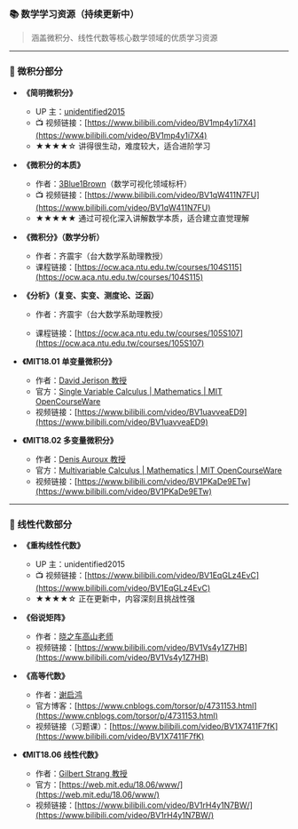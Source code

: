 ### 📚 数学学习资源（持续更新中）

> 涵盖微积分、线性代数等核心数学领域的优质学习资源

---

### 🧮 微积分部分

- **《简明微积分》**
    - UP 主：[unidentified2015](https://space.bilibili.com/8574629)
    - 📺 视频链接：[https://www.bilibili.com/video/BV1mp4y1i7X4](https://www.bilibili.com/video/BV1mp4y1i7X4)
    - ★★★★☆ 讲得很生动，难度较大，适合进阶学习

- **《微积分的本质》**
    - 作者：[3Blue1Brown](https://space.bilibili.com/88461692)（数学可视化领域标杆）
    - 📺 视频链接：[https://www.bilibili.com/video/BV1qW411N7FU](https://www.bilibili.com/video/BV1qW411N7FU)
    - ★★★★★ 通过可视化深入讲解数学本质，适合建立直觉理解

- **《微积分》（数学分析）**
    - 作者：齐震宇（台大数学系助理教授）
    - 课程链接：[https://ocw.aca.ntu.edu.tw/courses/104S115](https://ocw.aca.ntu.edu.tw/courses/104S115)

- **《分析》（复变、实变、测度论、泛函）**
  
    - 作者：齐震宇（台大数学系助理教授）
    
    - 课程链接：[https://ocw.aca.ntu.edu.tw/courses/105S107](https://ocw.aca.ntu.edu.tw/courses/105S107)
    
- **《MIT18.01 单变量微积分》**
    - 作者：[David Jerison 教授](https://ocw.mit.edu/search/?q=Prof.+David+Jerison)
    - 官方：[Single Variable Calculus | Mathematics | MIT OpenCourseWare](https://ocw.mit.edu/courses/18-01-single-variable-calculus-fall-2006/)
    - 视频链接：[https://www.bilibili.com/video/BV1uavveaED9](https://www.bilibili.com/video/BV1uavveaED9)
    
- **《MIT18.02 多变量微积分》**
    - 作者：[Denis Auroux 教授](https://ocw.mit.edu/search/?q=Prof.+Denis+Auroux)
    - 官方：[Multivariable Calculus | Mathematics | MIT OpenCourseWare](https://ocw.mit.edu/courses/18-02-multivariable-calculus-fall-2007/)
    - 视频链接：[https://www.bilibili.com/video/BV1PKaDe9ETw](https://www.bilibili.com/video/BV1PKaDe9ETw)

---

### 🔢 线性代数部分

- **《重构线性代数》**
    - UP 主：unidentified2015
    - 📺 视频链接：[https://www.bilibili.com/video/BV1EqGLz4EvC](https://www.bilibili.com/video/BV1EqGLz4EvC)
    - ★★★★☆ 正在更新中，内容深刻且挑战性强

- **《俗说矩阵》**
    - 作者：[晓之车高山老师](https://space.bilibili.com/138962930)
    - 视频链接：[https://www.bilibili.com/video/BV1Vs4y1Z7HB](https://www.bilibili.com/video/BV1Vs4y1Z7HB)

- **《高等代数》**
    - 作者：[谢启鸿](https://space.bilibili.com/512151059)
    - 官方博客：[https://www.cnblogs.com/torsor/p/4731153.html](https://www.cnblogs.com/torsor/p/4731153.html)
    - 视频链接（习题课）：[https://www.bilibili.com/video/BV1X7411F7fK](https://www.bilibili.com/video/BV1X7411F7fK)

- **《MIT18.06 线性代数》**
    - 作者：[Gilbert Strang 教授](https://ocw.mit.edu/courses/18-06sc-linear-algebra-fall-2011/resources/lecture-notes/)
    - 官方：[https://web.mit.edu/18.06/www/](https://web.mit.edu/18.06/www/)
    - 视频链接：[https://www.bilibili.com/video/BV1rH4y1N7BW/](https://www.bilibili.com/video/BV1rH4y1N7BW/)
